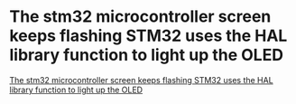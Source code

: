 # The stm32 microcontroller screen keeps flashing  STM32 uses the HAL library function to light up the OLED
[The stm32 microcontroller screen keeps flashing  STM32 uses the HAL library function to light up the OLED](https://aiwithcloud.com/2022/09/16/the_stm32_microcontroller_screen_keeps_flashing__stm32_uses_the_hal_library_function_to_light_up_the_oled/)
